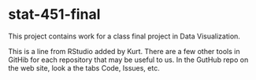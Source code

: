 # stat-451-final
This project contains work for a class final project in Data Visualization. 

This is a line from RStudio added by Kurt. There are a few other tools in GitHib
for each repository that may be useful to us. In the GutHub repo on the web
site, look a the tabs Code, Issues, etc.